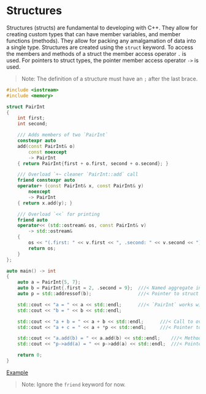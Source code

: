 # Structures

Structures (structs) are fundamental to developing with C++. They allow for creating custom types that can have member variables, and member functions (methods). They allow for packing any amalgamation of data into a single type. Structures are created using the `struct` keyword. To access the members and methods of a struct the member access operator `.` is used. For pointers to struct types, the pointer member access operator `->` is used.

> Note: The definition of a structure must have an `;` after the last brace.

```cxx
#include <iostream>
#include <memory>

struct PairInt
{
    int first;
    int second;

    /// Adds members of two `PairInt`
    constexpr auto
    add(const PairInt& o)
        const noexcept
        -> PairInt
    { return PairInt{first + o.first, second + o.second}; }

    /// Overload `+~ cleaner `PairInt::add` call
    friend constexpr auto
    operator+ (const PairInt& x, const PairInt& y)
        noexcept
        -> PairInt
    { return x.add(y); }

    /// Overload `<<` for printing
    friend auto
    operator<< (std::ostream& os, const PairInt& v)
        -> std::ostream&
    {
        os << "(.first: " << v.first << ", .second: " << v.second << ")";
        return os;
    }
};

auto main() -> int
{
    auto a = PairInt{5, 7};
    auto b = PairInt{.first = 2, .second = 9};  ///< Named aggregate initialisation
    auto p = std::addressof(b);                 ///< Pointer to struct type

    std::cout << "a = " << a << std::endl;      ///< `PairInt` works with `std::cout`
    std::cout << "b = " << b << std::endl;

    std::cout << "a + b = " << a + b << std::endl;      ///< Call to overloaded `+`
    std::cout << "a + c = " << a + *p << std::endl;     ///< Pointer to structs works like regular pointers

    std::cout << "a.add(b) = " << a.add(b) << std::endl;    ///< Method access
    std::cout << "p->add(a) = " << p->add(a) << std::endl;  ///< Pointer member access 

    return 0;
}
```

[Example](https://www.godbolt.org/z/6MbYMGGMz)

> Note: Ignore the `friend` keyword for now.
